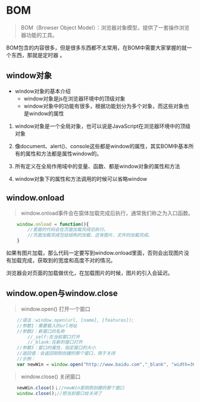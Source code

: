 # BOM

> BOM（Browser Object Model）：浏览器对象模型，提供了一套操作浏览器功能的工具。

BOM包含的内容很多，但是很多东西都不太常用，在BOM中需要大家掌握的就一个东西，那就是定时器 。

## window对象

- window对象的基本介绍
    - window对象是js在浏览器环境中的顶级对象
	- window对象中的功能有很多，根据功能划分为多个对象，而这些对象也是window的属性


1. window对象是一个全局对象，也可以说是JavaScript在浏览器环境中的顶级对象

2. 像document、alert()、console这些都是window的属性，其实BOM中基本所有的属性和方法都是属性window的。

3. 所有定义在全局作用域中的变量、函数、都是window对象的属性和方法

4. window对象下的属性和方法调用的时候可以省略window

## window.onload
> window.onload事件会在窗体加载完成后执行，通常我们称之为入口函数。
```javascript
    window.onload = function(){
        //里面的代码会在页面加载完成后执行。
        //页面加载完成包括结构的加载、还有图片、文件的加载完成。
    }
```
如果有图片加载，那么代码一定要写到window.onload里面，否则会出现图片没有加载完成，获取到的宽度和高度不对的情况。

浏览器会对页面的加载做优化，在加载图片的时候，图片的引入会延迟。

## window.open与window.close
> window.open() 打开一个窗口

```javascript
    //语法：window.open(url, [name], [features]);
    //参数1：需要载入的url地址
    //参数2：新窗口的名称
        //_self:在当前窗口打开
        //_blank:在新的窗口打开
    //参数3：窗口的属性，指定窗口的大小
    //返回值：会返回刚刚创建的那个窗口，用于关闭
    //示例：
    var newWin = window.open("http://www.baidu.com","_blank", "width=300,height=300");
```
> window.close() 关闭窗口
```javascript
    newWin.close()；//newWin是刚刚创建的那个窗口
    window.close();//把当前窗口给关闭了
```


